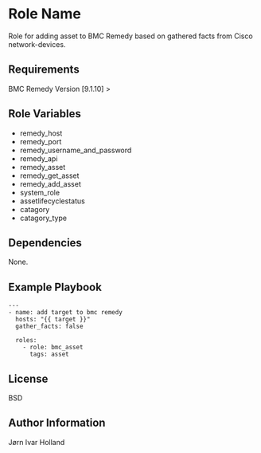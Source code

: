 Role Name
=========

Role for adding asset to BMC Remedy based on gathered facts from Cisco network-devices.

Requirements
------------

BMC Remedy Version [9.1.10] >

Role Variables
--------------

- remedy\_host
- remedy\_port
- remedy\_username\_and\_password
- remedy\_api
- remedy\_asset
- remedy\_get\_asset
- remedy\_add\_asset
- system\_role
- assetlifecyclestatus
- catagory
- catagory\_type

Dependencies
------------

None.

Example Playbook
----------------

    ---
    - name: add target to bmc remedy
      hosts: "{{ target }}"
      gather_facts: false

      roles:
        - role: bmc_asset
          tags: asset

License
-------

BSD

Author Information
------------------

Jørn Ivar Holland
